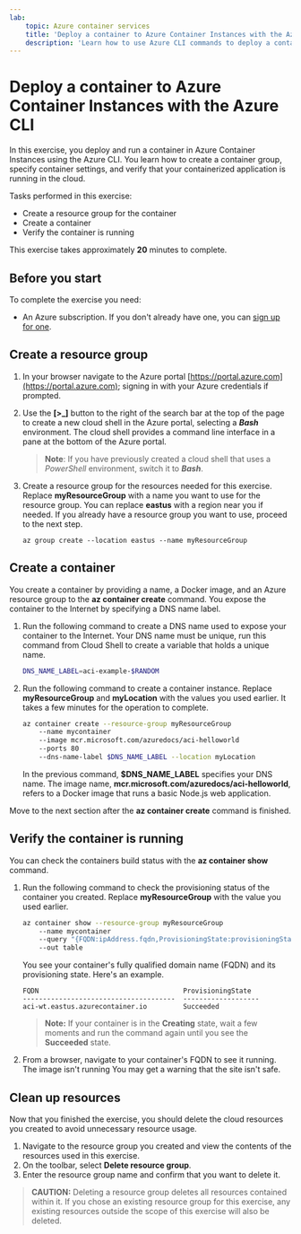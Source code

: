 ```yaml
---
lab:
    topic: Azure container services
    title: 'Deploy a container to Azure Container Instances with the Azure CLI'
    description: 'Learn how to use Azure CLI commands to deploy a container to Azure Container Instances.'
---
```


# Deploy a container to Azure Container Instances with the Azure CLI

In this exercise, you deploy and run a container in Azure Container Instances using the Azure CLI. You learn how to create a container group, specify container settings, and verify that your containerized application is running in the cloud.

Tasks performed in this exercise:

* Create a resource group for the container
* Create a container
* Verify the container is running

This exercise takes approximately **20** minutes to complete.

## Before you start

To complete the exercise you need:

* An Azure subscription. If you don't already have one, you can [sign up for one](https://azure.microsoft.com/).

## Create a resource group

1. In your browser navigate to the Azure portal [https://portal.azure.com](https://portal.azure.com); signing in with your Azure credentials if prompted.

1. Use the **[\>_]** button to the right of the search bar at the top of the page to create a new cloud shell in the Azure portal, selecting a ***Bash*** environment. The cloud shell provides a command line interface in a pane at the bottom of the Azure portal.

    > **Note**: If you have previously created a cloud shell that uses a *PowerShell* environment, switch it to ***Bash***.

1. Create a resource group for the resources needed for this exercise. Replace **myResourceGroup** with a name you want to use for the resource group. You can replace **eastus** with a region near you if needed. If you already have a resource group you want to use, proceed to the next step.

    ```
    az group create --location eastus --name myResourceGroup
    ```

## Create a container

You create a container by providing a name, a Docker image, and an Azure resource group to the **az container create** command. You expose the container to the Internet by specifying a DNS name label.

1. Run the following command to create a DNS name used to expose your container to the Internet. Your DNS name must be unique, run this command from Cloud Shell to create a variable that holds a unique name.

    ```bash
    DNS_NAME_LABEL=aci-example-$RANDOM
    ```

1. Run the following command to create a container instance. Replace **myResourceGroup** and **myLocation** with the values you used earlier. It takes a few minutes for the operation to complete.

    ```bash
    az container create --resource-group myResourceGroup 
        --name mycontainer 
        --image mcr.microsoft.com/azuredocs/aci-helloworld 
        --ports 80 
        --dns-name-label $DNS_NAME_LABEL --location myLocation
    ```

    In the previous command, **$DNS_NAME_LABEL** specifies your DNS name. The image name, **mcr.microsoft.com/azuredocs/aci-helloworld**, refers to a Docker image that runs a basic Node.js web application.

Move to the next section after the **az container create** command is finished.

## Verify the container is running

You can check the containers build status with the **az container show** command. 

1. Run the following command to check the provisioning status of the container you created. Replace **myResourceGroup** with the value you used earlier.

    ```bash
    az container show --resource-group myResourceGroup 
        --name mycontainer 
        --query "{FQDN:ipAddress.fqdn,ProvisioningState:provisioningState}" 
        --out table 
    ```

    You see your container's fully qualified domain name (FQDN) and its provisioning state. Here's an example.

    ```
    FQDN                                    ProvisioningState
    --------------------------------------  -------------------
    aci-wt.eastus.azurecontainer.io         Succeeded
    ```

    > **Note:** If your container is in the **Creating** state, wait a few moments and run the command again until you see the **Succeeded** state.

1. From a browser, navigate to your container's FQDN to see it running. The image isn't running You may get a warning that the site isn't safe.

## Clean up resources

Now that you finished the exercise, you should delete the cloud resources you created to avoid unnecessary resource usage.

1. Navigate to the resource group you created and view the contents of the resources used in this exercise.
1. On the toolbar, select **Delete resource group**.
1. Enter the resource group name and confirm that you want to delete it.

> **CAUTION:** Deleting a resource group deletes all resources contained within it. If you chose an existing resource group for this exercise, any existing resources outside the scope of this exercise will also be deleted.
